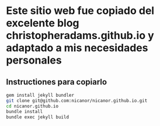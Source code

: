 # Este sitio web fue copiado del excelente blog christopheradams.github.io y adaptado a mis necesidades personales

## Instructiones para copiarlo

```sh
gem install jekyll bundler
git clone git@github.com:nicanor/nicanor.github.io.git
cd nicanor.github.io
bundle install
bundle exec jekyll build
```